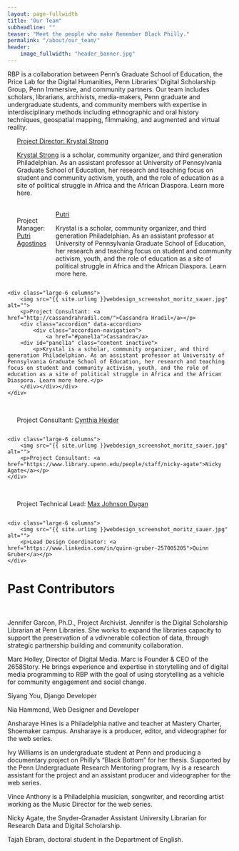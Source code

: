 ```yaml
---
layout: page-fullwidth
title: "Our Team"
subheadline: ""
teaser: "Meet the people who make Remember Black Philly."
permalink: "/about/our_team/"
header:
    image_fullwidth: "header_banner.jpg"
---
```

RBP is a collaboration between Penn’s Graduate School of Education, the Price Lab for the Digital Humanities, Penn Libraries’ Digital Scholarship Group, Penn Immersive, and community partners. Our team includes scholars, librarians, archivists, media-makers, Penn graduate and undergraduate students, and community members with expertise in interdisciplinary methods including ethnographic and oral history techniques, geospatial mapping, filmmaking, and augmented and virtual reality.

<div class="row KS 1">
    <div class="small-12 large-6 large-centered columns">
        <img src="{{ site.urlimg }}webdesign_screenshot_andersneu.jpg" alt="">
        <div class="accordion" data-accordion>
            <div class="accordion-navigation">
                <a href="#panel1a">Project Director: Krystal Strong</a>
        <div id="panel1a" class="content inactive">
            <p><a href="https://anthropology.sas.upenn.edu/people/krystal-strong">Krystal Strong</a> is a scholar, community organizer, and third generation Philadelphian. As an assistant professor at University of Pennsylvania Graduate School of Education, her research and teaching focus on student and community activism, youth, and the role of education as a site of political struggle in Africa and the African Diaspora. Learn more here.</p>
        </div></div></div>
    </div>
</div>
<br>

<div class="row 2">
    <div class="large-6 columns">
        <img src="{{ site.urlimg }}webdesign_screenshot_andersneu.jpg" alt="">
        <p>Project Manager: <a href="https://www.linkedin.com/today/author/putriagustinos">Putri Agostinos</a></p>
        <div class="accordion" data-accordion>
            <div class="accordion-navigation">
                <a href="#panel1a">Putri</a>
        <div id="panel1a" class="content inactive">
            <p>Krystal is a scholar, community organizer, and third generation Philadelphian. As an assistant professor at University of Pennsylvania Graduate School of Education, her research and teaching focus on student and community activism, youth, and the role of education as a site of political struggle in Africa and the African Diaspora. Learn more here.</p>
        </div></div></div>        
    </div>

    <div class="large-6 columns">
        <img src="{{ site.urlimg }}webdesign_screenshot_moritz_sauer.jpg" alt="">
        <p>Project Consultant: <a href="http://cassandrahradil.com/">Cassandra Hradil</a></p>
        <div class="accordion" data-accordion>
            <div class="accordion-navigation">
                <a href="#panel1a">Cassandra</a>
        <div id="panel1a" class="content inactive">
            <p>Krystal is a scholar, community organizer, and third generation Philadelphian. As an assistant professor at University of Pennsylvania Graduate School of Education, her research and teaching focus on student and community activism, youth, and the role of education as a site of political struggle in Africa and the African Diaspora. Learn more here.</p>
        </div></div></div>
    </div>
</div>
<br>

<div class="row 3">
    <div class="large-6 columns">
        <img src="{{ site.urlimg }}webdesign_screenshot_andersneu.jpg" alt="">
        <p>Project Consultant: <a href="https://www.library.upenn.edu/people/staff/cynthia-heider">Cynthia Heider</a></p>
    </div>

    <div class="large-6 columns">
        <img src="{{ site.urlimg }}webdesign_screenshot_moritz_sauer.jpg" alt="">
        <p>Project Consultant: <a href="https://www.library.upenn.edu/people/staff/nicky-agate">Nicky Agate</a></p>
    </div>
</div>
<br>

<div class="row 4">
    <div class="large-6 columns">
        <img src="{{ site.urlimg }}mjd_bw.jpg" alt="">
        <p>Project Technical Lead: <a href="http://maxjohnsondugan.com/">Max Johnson Dugan</a></p>
    </div>

    <div class="large-6 columns">
        <img src="{{ site.urlimg }}webdesign_screenshot_moritz_sauer.jpg" alt="">
        <p>Lead Design Coordinator: <a href="https://www.linkedin.com/in/quinn-gruber-257005205">Quinn Gruber</a></p>
    </div>
</div>

<h1>Past Contributors</h1>
<br>

<p>Jennifer Garcon, Ph.D., Project Archivist. Jennifer is the Digital Scholarship Librarian at Penn Libraries. She works to expand the libraries capacity to support the preservation of a vdivnerable collection of data, through strategic partnership building and community collaboration.</p>
 
<p>Marc Holley, Director of Digital Media. Marc is Founder & CEO of the 2658Story. He brings experience and expertise in storytelling and of digital media programming to RBP with the goal of using storytelling as a vehicle for community engagement and social change.</p>


<p>Siyang You, Django Developer</p>
<p>Nia Hammond, Web Designer and Developer</p>
<p>Ansharaye Hines is a Philadelphia native and teacher at Mastery Charter, Shoemaker campus. Ansharaye is a producer, editor, and videographer for the web series.</p>
<p>Ivy Williams is an undergraduate student at Penn and producing a documentary project on Philly’s “Black Bottom” for her thesis. Supported by the Penn Undergraduate Research Mentoring program, Ivy is a research assistant for the project and an assistant producer and videographer for the web series.</p>
<p>Vince Anthony is a Philadelphia musician, songwriter, and recording artist working as the Music Director for the web series.</p>
<p>Nicky Agate, the Snyder-Granader Assistant University Librarian for Research Data and Digital Scholarship.</p>
<p>Tajah Ebram, doctoral student in the Department of English.</p>
